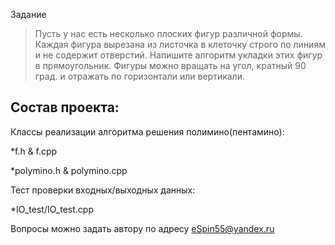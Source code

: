 Задание
>Пусть у нас есть несколько плоских фигур различной формы. Каждая фигура вырезана из листочка в клеточку строго по линиям и не содержит отверстий. Напишите алгоритм укладки этих фигур в прямоугольник. Фигуры можно вращать на угол, кратный 90 град. и отражать по горизонтали или вертикали.

Состав проекта:
---------------
Классы реализации алгоритма решения полимино(пентамино):

*f.h & f.cpp

*polymino.h & polymino.cpp

Тест проверки входных/выходных данных:

*IO_test/IO_test.cpp

Вопросы можно задать автору по адресу <eSpin55@yandex.ru>
